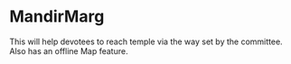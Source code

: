 # MandirMarg
This will help devotees to reach temple via the way set by the committee. Also has an offline Map feature.
